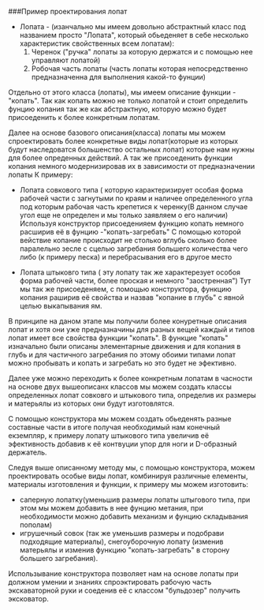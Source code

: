 
###Пример проектирования лопат

 -  Лопата - (изанчально мы имеем довольно абстрактный класс под названием просто "Лопата", который обьеденяет в себе несколько характеристик свойственных всем лопатам):
    1. Черенок ("ручка" лопаты за которую держатся и с помощью нее управляют лопатой)
    2. Робочая часть лопаты (часть лопаты которая непосредственно предназначенна для выполнения какой-то фунции)
   
Отдельно от этого класса (лопаты), мы имеем описание функции - "копать". Так как копать можно не только лопатой и стоит определить фунцию копания так же как абстрактную, которую можно будет присоеденить к более конкретным лопатам.

   Далее на основе базового описания(класса) лопаты мы можем спроектировать более конкретные виды лопат(которые из которых будут наследоватся большенство остальных лопат) которые нам нужны для более опреденных действий.  А так же присоеденить функции копания немного модернизировав их в зависимости от предназначении лопаты К примеру:

 -    Лопата совкового типа ( которую карактеризирует особая форма рабочей части с загнутыми по краям  и наличее определенного угла под которым рабочая часть крепетися к черенку(В данном случае угол еще не определен и мы только заявляем о его наличии)
     Иcпользуя конструктор присоеденияем функцию копать немного расширив её в фунцию -"копать-загребать" С помощью которой вействие копание происходит не столько вглубь сколько более паралельно зесле с сцелью загребания большего количества чего либо (к примеру песка) и перебрасывания его в другое место 
   
 -   Лопата штыковго типа ( эту лопату так же характерезует особоя форма рабочей части, более проская и немного "заостренная")
     Тут мы так же присоеденяем, с помощью конструктора, функцию копания раширив её свойства и назвав "копание в глубь" с явной целью выкапывания ям.

 В принципе на даном этапе мы получили более конуретные описания лопат и хотя они уже предназначины для разных вещей каждый и типов лопат имеет все свойства функции "копать". В функцие "копать" изначально были описаны элементарные движения и для копания в глубь и для частичного загребания по этому обоими типами лопат можно пробывать и копать и загребать но это будет не эфективно. 


 Далее уже можно переходить к более конкретным лопатам  в часности на основе двух вышеописанх классов мы можем создать классы определенных лопат совковго и штыкового типа, определив их размеры и матерьялы из которых они будут изготовлятся.


С помощью конструктора мы можем создать обьеденять разные составные части в итоге получая необходимый нам конечный екземпляр, к примеру лопату штыкового типа увеличив её эфективность добавив к её контвуции упор для ноги и D-образный держатель.

Следуя выше описанному методу мы, с помощью конструктора, можем проектировать особые виды лопат, комбинируя различные елементы, материалы изготовления и функции, к примеру мы можем изготовить:

 - саперную лопатку(уменьшив размеры лопаты штыгового типа, при этом мы можем добавить в нее фунцию метания, при необходимости можно добавить механизм и фунцию складывания пополам)
 - игрушечный совок (так же уменьшив размеры и подобрави подходящие материалы), снегоуборочную лопату (изменив матерьялы и изменив функцию "копать-загребать" в сторону большего загребания).

Использывание конструктора позволяет нам на основе лопаты при должном умении и знаниях спроэктировать рабочую часть экскаваторной руки и соеденив её с классом "бульдозер" получить эксковатор. 
